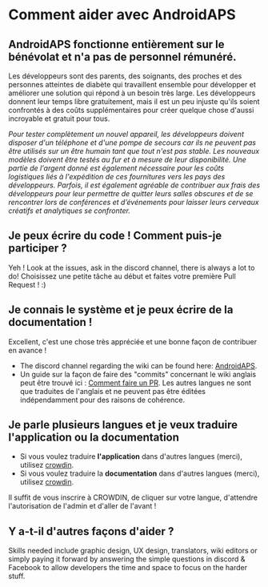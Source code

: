 # Comment aider avec AndroidAPS

## AndroidAPS fonctionne entièrement sur le bénévolat et n'a pas de personnel rémunéré.

Les développeurs sont des parents, des soignants, des proches et des personnes atteintes de diabète qui travaillent ensemble pour développer et améliorer une solution qui répond à un besoin très large. Les développeurs donnent leur temps libre gratuitement, mais il est un peu injuste qu'ils soient confrontés à des coûts supplémentaires pour créer quelque chose d'aussi incroyable et gratuit pour tous.

*Pour tester complètement un nouvel appareil, les développeurs doivent disposer d'un téléphone et d'une pompe de secours car ils ne peuvent pas être utilisés sur un être humain tant que tout n'est pas stable. Les nouveaux modèles doivent être testés au fur et à mesure de leur disponibilité. Une partie de l'argent donné est également nécessaire pour les coûts logistiques liés à l'expédition de ces fournitures vers les pays des développeurs. Parfois, il est également agréable de contribuer aux frais des développeurs pour leur permettre de quitter leurs salles obscures et de se rencontrer lors de conférences et d’événements pour laisser leurs cerveaux créatifs et analytiques se confronter.*

## Je peux écrire du code ! Comment puis-je participer ?

Yeh ! Look at the issues, ask in the discord channel, there is always a lot to do! Choisissez une petite tâche au début et faites votre première Pull Request ! :)

## Je connais le système et je peux écrire de la documentation !

Excellent, c'est une chose très appréciée et une bonne façon de contribuer en avance !

* The discord channel regarding the wiki can be found here: [AndroidAPS](https://discord.gg/4fQUWHZ4Mw). 
* Un guide sur la façon de faire des "commits" concernant le wiki anglais peut être trouvé ici : [Comment faire un PR](../make-a-PR.md). Les autres langues ne sont que traduites de l'anglais et ne peuvent pas être éditées indépendamment pour des raisons de cohérence.

## Je parle plusieurs langues et je veux traduire l'application ou la documentation

* Si vous voulez traduire **l'application** dans d'autres langues (merci), utilisez [crowdin](https://crowdin.com/project/androidaps).
* Si vous voulez traduire la **documentation** dans d'autres langues (merci), utilisez [crowdin](https://crowdin.com/project/androidapsdocs). 

Il suffit de vous inscrire à CROWDIN, de cliquer sur votre langue, d'attendre l'autorisation de l'admin et d'aller de l'avant !

## Y a-t-il d'autres façons d'aider ?

Skills needed include graphic design, UX design, translators, wiki editors or simply paying it forward by answering the simple questions in discord & Facebook to allow developers the time and space to focus on the harder stuff.